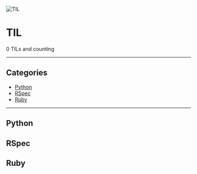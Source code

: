 ![TIL](https://images.squarespace-cdn.com/content/5005d21ac4aa55eb76ab5f3b/1392063391038-911PJD537TM02WJYQYUO/5thingsBARsmaller.png?format=750w&content-type=image%2Fpng)

# TIL

0 TILs and counting

---

## Categories

* [Python](#python)
* [RSpec](#rspec)
* [Ruby](#ruby)

---

## Python

## RSpec

## Ruby
